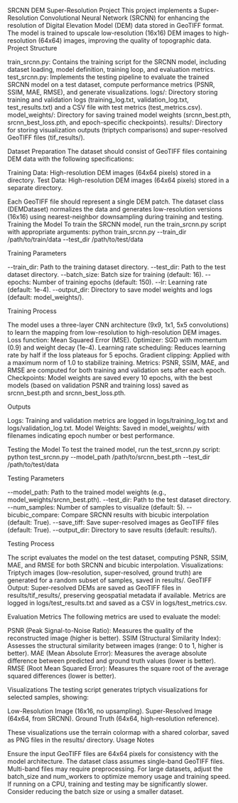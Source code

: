 SRCNN DEM Super-Resolution Project
This project implements a Super-Resolution Convolutional Neural Network (SRCNN) for enhancing the resolution of Digital Elevation Model (DEM) data stored in GeoTIFF format. The model is trained to upscale low-resolution (16x16) DEM images to high-resolution (64x64) images, improving the quality of topographic data.
Project Structure

train_srcnn.py: Contains the training script for the SRCNN model, including dataset loading, model definition, training loop, and evaluation metrics.
test_srcnn.py: Implements the testing pipeline to evaluate the trained SRCNN model on a test dataset, compute performance metrics (PSNR, SSIM, MAE, RMSE), and generate visualizations.
logs/: Directory storing training and validation logs (training_log.txt, validation_log.txt, test_results.txt) and a CSV file with test metrics (test_metrics.csv).
model_weights/: Directory for saving trained model weights (srcnn_best.pth, srcnn_best_loss.pth, and epoch-specific checkpoints).
results/: Directory for storing visualization outputs (triptych comparisons) and super-resolved GeoTIFF files (tif_results/).

Dataset Preparation
The dataset should consist of GeoTIFF files containing DEM data with the following specifications:

Training Data: High-resolution DEM images (64x64 pixels) stored in a directory.
Test Data: High-resolution DEM images (64x64 pixels) stored in a separate directory.

Each GeoTIFF file should represent a single DEM patch. The dataset class (DEMDataset) normalizes the data and generates low-resolution versions (16x16) using nearest-neighbor downsampling during training and testing.
Training the Model
To train the SRCNN model, run the train_srcnn.py script with appropriate arguments:
python train_srcnn.py --train_dir /path/to/train/data --test_dir /path/to/test/data

Training Parameters

--train_dir: Path to the training dataset directory.
--test_dir: Path to the test dataset directory.
--batch_size: Batch size for training (default: 16).
--epochs: Number of training epochs (default: 150).
--lr: Learning rate (default: 1e-4).
--output_dir: Directory to save model weights and logs (default: model_weights/).

Training Process

The model uses a three-layer CNN architecture (9x9, 1x1, 5x5 convolutions) to learn the mapping from low-resolution to high-resolution DEM images.
Loss function: Mean Squared Error (MSE).
Optimizer: SGD with momentum (0.9) and weight decay (1e-4).
Learning rate scheduling: Reduces learning rate by half if the loss plateaus for 5 epochs.
Gradient clipping: Applied with a maximum norm of 1.0 to stabilize training.
Metrics: PSNR, SSIM, MAE, and RMSE are computed for both training and validation sets after each epoch.
Checkpoints: Model weights are saved every 10 epochs, with the best models (based on validation PSNR and training loss) saved as srcnn_best.pth and srcnn_best_loss.pth.

Outputs

Logs: Training and validation metrics are logged in logs/training_log.txt and logs/validation_log.txt.
Model Weights: Saved in model_weights/ with filenames indicating epoch number or best performance.

Testing the Model
To test the trained model, run the test_srcnn.py script:
python test_srcnn.py --model_path /path/to/srcnn_best.pth --test_dir /path/to/test/data

Testing Parameters

--model_path: Path to the trained model weights (e.g., model_weights/srcnn_best.pth).
--test_dir: Path to the test dataset directory.
--num_samples: Number of samples to visualize (default: 5).
--bicubic_compare: Compare SRCNN results with bicubic interpolation (default: True).
--save_tiff: Save super-resolved images as GeoTIFF files (default: True).
--output_dir: Directory to save results (default: results/).

Testing Process

The script evaluates the model on the test dataset, computing PSNR, SSIM, MAE, and RMSE for both SRCNN and bicubic interpolation.
Visualizations: Triptych images (low-resolution, super-resolved, ground truth) are generated for a random subset of samples, saved in results/.
GeoTIFF Output: Super-resolved DEMs are saved as GeoTIFF files in results/tif_results/, preserving geospatial metadata if available.
Metrics are logged in logs/test_results.txt and saved as a CSV in logs/test_metrics.csv.

Evaluation Metrics
The following metrics are used to evaluate the model:

PSNR (Peak Signal-to-Noise Ratio): Measures the quality of the reconstructed image (higher is better).
SSIM (Structural Similarity Index): Assesses the structural similarity between images (range: 0 to 1, higher is better).
MAE (Mean Absolute Error): Measures the average absolute difference between predicted and ground truth values (lower is better).
RMSE (Root Mean Squared Error): Measures the square root of the average squared differences (lower is better).

Visualizations
The testing script generates triptych visualizations for selected samples, showing:

Low-Resolution Image (16x16, no upsampling).
Super-Resolved Image (64x64, from SRCNN).
Ground Truth (64x64, high-resolution reference).

These visualizations use the terrain colormap with a shared colorbar, saved as PNG files in the results/ directory.
Usage Notes

Ensure the input GeoTIFF files are 64x64 pixels for consistency with the model architecture.
The dataset class assumes single-band GeoTIFF files. Multi-band files may require preprocessing.
For large datasets, adjust the batch_size and num_workers to optimize memory usage and training speed.
If running on a CPU, training and testing may be significantly slower. Consider reducing the batch size or using a smaller dataset.
